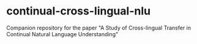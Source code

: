 # continual-cross-lingual-nlu
Companion repository for the paper "A Study of Cross-lingual Transfer in Continual Natural Language Understanding"
